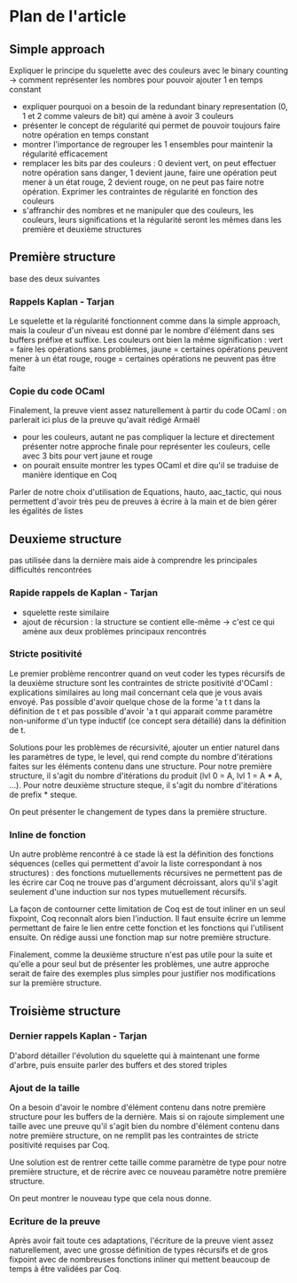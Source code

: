 # Plan de l'article

## Simple approach

Expliquer le principe du squelette avec des couleurs avec le binary counting
-> comment représenter les nombres pour pouvoir ajouter 1 en temps constant

- expliquer pourquoi on a besoin de la redundant binary representation (0, 1 et 2 comme valeurs de bit) qui amène à avoir 3 couleurs
- présenter le concept de régularité qui permet de pouvoir toujours faire notre opération en temps constant
- montrer l'importance de regrouper les 1 ensembles pour maintenir la régularité efficacement
- remplacer les bits par des couleurs : 0 devient vert, on peut effectuer notre opération sans danger, 1 devient jaune, faire une opération peut mener à un état rouge, 2 devient rouge, on ne peut pas faire notre opération. Exprimer les contraintes de régularité en fonction des couleurs
- s'affranchir des nombres et ne manipuler que des couleurs, les couleurs, leurs significations et la régularité seront les mêmes dans les première et deuxième structures

## Première structure

base des deux suivantes

### Rappels Kaplan - Tarjan

Le squelette et la régularité fonctionnent comme dans la simple approach, mais la couleur d'un niveau est donné par le nombre d'élément dans ses buffers préfixe et suffixe. Les couleurs ont bien la même signification : vert = faire les opérations sans problèmes, jaune = certaines opérations peuvent mener à un état rouge, rouge = certaines opérations ne peuvent pas être faite

### Copie du code OCaml

Finalement, la preuve vient assez naturellement à partir du code OCaml : on parlerait ici plus de la preuve qu'avait rédigé Armaël

- pour les couleurs, autant ne pas compliquer la lecture et directement présenter notre approche finale pour représenter les couleurs, celle avec 3 bits pour vert jaune et rouge
- on pourait ensuite montrer les types OCaml et dire qu'il se traduise de manière identique en Coq

Parler de notre choix d'utilisation de Equations, hauto, aac_tactic, qui nous permettent d'avoir très peu de preuves à écrire à la main et de bien gérer les égalités de listes

## Deuxieme structure

pas utilisée dans la dernière mais aide à comprendre les principales difficultés rencontrées

### Rapide rappels de Kaplan - Tarjan

- squelette reste similaire
- ajout de récursion : la structure se contient elle-même -> c'est ce qui amène aux deux problèmes principaux rencontrés

### Stricte positivité

Le premier problème rencontrer quand on veut coder les types récursifs de la deuxième structure sont les contraintes de stricte positivité d'OCaml : explications similaires au long mail concernant cela que je vous avais envoyé. Pas possible d'avoir quelque chose de la forme 'a t t dans la définition de t et pas possible d'avoir 'a t qui apparait comme paramètre non-uniforme d'un type inductif (ce concept sera détaillé) dans la définition de t.

Solutions pour les problèmes de récursivité, ajouter un entier naturel dans les paramètres de type, le level, qui rend compte du nombre d'itérations faites sur les éléments contenu dans une structure. Pour notre première structure, il s'agit du nombre d'itérations du produit (lvl 0 = A, lvl 1 = A * A, ...). Pour notre deuxième structure steque, il s'agit du nombre d'itérations de prefix \* steque.

On peut présenter le changement de types dans la première structure.

### Inline de fonction

Un autre problème rencontré à ce stade là est la définition des fonctions séquences (celles qui permettent d'avoir la liste correspondant à nos structures) : des fonctions mutuellements récursives ne permettent pas de les écrire car Coq ne trouve pas d'argument décroissant, alors qu'il s'agit seulement d'une induction sur nos types mutuellement récursifs.

La façon de contourner cette limitation de Coq est de tout inliner en un seul fixpoint, Coq reconnaît alors bien l'induction. Il faut ensuite écrire un lemme permettant de faire le lien entre cette fonction et les fonctions qui l'utilisent ensuite. On rédige aussi une fonction map sur notre première structure.

Finalement, comme la deuxième structure n'est pas utile pour la suite et qu'elle a pour seul but de présenter les problèmes, une autre approche serait de faire des exemples plus simples pour justifier nos modifications sur la première structure.

## Troisième structure

### Dernier rappels Kaplan - Tarjan

D'abord détailler l'évolution du squelette qui à maintenant une forme d'arbre, puis ensuite parler des buffers et des stored triples

### Ajout de la taille

On a besoin d'avoir le nombre d'élément contenu dans notre première structure pour les buffers de la dernière. Mais si on rajoute simplement une taille avec une preuve qu'il s'agit bien du nombre d'élément contenu dans notre première structure, on ne remplit pas les contraintes de stricte positivité requises par Coq.

Une solution est de rentrer cette taille comme paramètre de type pour notre première structure, et de récrire avec ce nouveau paramètre notre première structure.

On peut montrer le nouveau type que cela nous donne.

### Ecriture de la preuve

Après avoir fait toute ces adaptations, l'écriture de la preuve vient assez naturellement, avec une grosse définition de types récursifs et de gros fixpoint avec de nombreuses fonctions inliner qui mettent beaucoup de temps à être validées par Coq.

